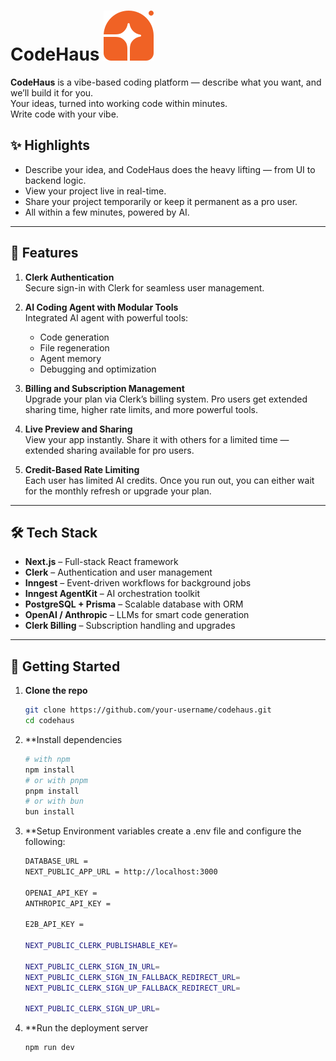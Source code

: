 # CodeHaus ![alt image](https://github.com/anujmumbaikar/Codehaus/blob/0aa7c4b6a2cde75db2c9abbfa8fe2dfaf0b815e3/public/CodeHaus.svg)

**CodeHaus** is a vibe-based coding platform — describe what you want, and we’ll build it for you.  
Your ideas, turned into working code within minutes.  
Write code with your vibe.

## ✨ Highlights

- Describe your idea, and CodeHaus does the heavy lifting — from UI to backend logic.
- View your project live in real-time.
- Share your project temporarily or keep it permanent as a pro user.
- All within a few minutes, powered by AI.

---

## 🔐 Features

1. **Clerk Authentication**  
   Secure sign-in with Clerk for seamless user management.

2. **AI Coding Agent with Modular Tools**  
   Integrated AI agent with powerful tools:
   - Code generation
   - File regeneration
   - Agent memory
   - Debugging and optimization

3. **Billing and Subscription Management**  
   Upgrade your plan via Clerk’s billing system. Pro users get extended sharing time, higher rate limits, and more powerful tools.

4. **Live Preview and Sharing**  
   View your app instantly. Share it with others for a limited time — extended sharing available for pro users.

5. **Credit-Based Rate Limiting**  
   Each user has limited AI credits. Once you run out, you can either wait for the monthly refresh or upgrade your plan.

---

## 🛠 Tech Stack

- **Next.js** – Full-stack React framework
- **Clerk** – Authentication and user management
- **Inngest** – Event-driven workflows for background jobs
- **Inngest AgentKit** – AI orchestration toolkit
- **PostgreSQL + Prisma** – Scalable database with ORM
- **OpenAI / Anthropic** – LLMs for smart code generation
- **Clerk Billing** – Subscription handling and upgrades

---

## 🚀 Getting Started

1. **Clone the repo**
   ```bash
   git clone https://github.com/your-username/codehaus.git
   cd codehaus
    ```
2. **Install dependencies
    ```bash 
    # with npm
    npm install
    # or with pnpm
    pnpm install
    # or with bun
    bun install
    ```
3. **Setup Environment variables
    create a .env file and configure the following:
    ```bash
    DATABASE_URL =
    NEXT_PUBLIC_APP_URL = http://localhost:3000

    OPENAI_API_KEY = 
    ANTHROPIC_API_KEY = 

    E2B_API_KEY = 

    NEXT_PUBLIC_CLERK_PUBLISHABLE_KEY=

    NEXT_PUBLIC_CLERK_SIGN_IN_URL=
    NEXT_PUBLIC_CLERK_SIGN_IN_FALLBACK_REDIRECT_URL=
    NEXT_PUBLIC_CLERK_SIGN_UP_FALLBACK_REDIRECT_URL=

    NEXT_PUBLIC_CLERK_SIGN_UP_URL=
    ```
4. **Run the deployment server
    ```bash
    npm run dev
    ```
    
